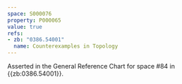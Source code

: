 ```yaml
---
space: S000076
property: P000065
value: true
refs:
- zb: "0386.54001"
  name: Counterexamples in Topology
---
```


Asserted in the General Reference Chart for space #84 in
{{zb:0386.54001}}.
